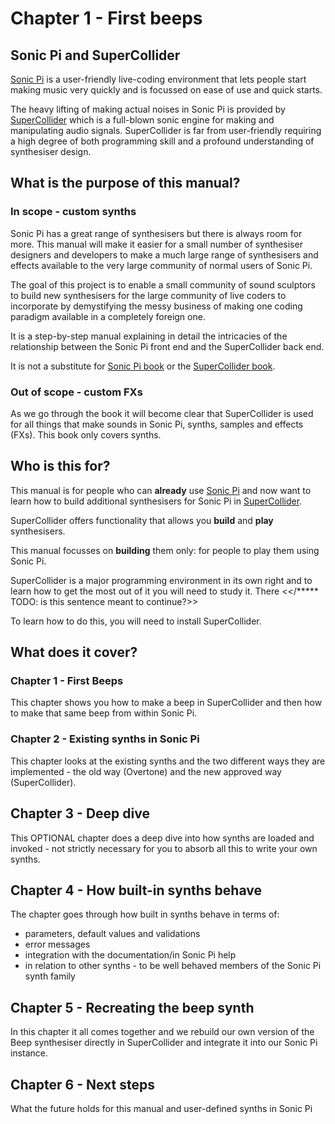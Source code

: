 # Chapter 1 - First beeps

## Sonic Pi and SuperCollider

[Sonic Pi](https://sonic-pi.net/) is a user-friendly live-coding environment that lets people start making music very quickly and is focussed on ease of use and quick starts.

The heavy lifting of making actual noises in Sonic Pi is provided by [SuperCollider](https://supercollider.github.io/) which is a full-blown sonic engine for making and manipulating audio signals. SuperCollider is far from user-friendly requiring a high degree of both programming skill and a profound understanding of synthesiser design.

## What is the purpose of this manual?

### In scope - custom synths

Sonic Pi has a great range of synthesisers but there is always room for more. This manual will make it easier for a small number of synthesiser designers and developers to make a much large range of synthesisers and effects available to the very large community of normal users of Sonic Pi.

The goal of this project is to enable a small community of sound sculptors to build new synthesisers for the large community of live coders to incorporate by demystifying the messy business of making one coding paradigm available in a completely foreign one.

It is a step-by-step manual explaining in detail the intricacies of the relationship between the Sonic Pi front end and the SuperCollider back end.

It is not a substitute for [Sonic Pi book](https://www.amazon.co.uk/Code-Music-Sonic-Sam-Aaron/dp/1908256877) or the [SuperCollider book](https://mitpress.mit.edu/9780262232692/the-supercollider-book/).

### Out of scope - custom FXs

As we go through the book it will become clear that SuperCollider is used for all things that make sounds in Sonic Pi, synths, samples and effects (FXs). This book only covers synths.

## Who is this for?

This manual is for people who can **already** use [Sonic Pi](https://sonic-pi.net/) and now want to learn how to build additional synthesisers for Sonic Pi in [SuperCollider](https://supercollider.github.io/).

SuperCollider offers functionality that allows you **build** and **play** synthesisers.

This manual focusses on **building** them only: for people to play them using Sonic Pi.

SuperCollider is a major programming environment in its own right and to learn how to get the most out of it you will need to study it. There <</***** TODO: is this sentence meant to continue?>>

To learn how to do this, you will need to install SuperCollider.

## What does it cover?

### Chapter 1 - First Beeps

This chapter shows you how to make a beep in SuperCollider and then how to make that same beep from within Sonic Pi.

### Chapter 2 - Existing synths in Sonic Pi

This chapter looks at the existing synths and the two different ways they are implemented - the old way (Overtone) and the new approved way (SuperCollider).

## Chapter 3 - Deep dive

This OPTIONAL chapter does a deep dive into how synths are loaded and invoked - not strictly necessary for you to absorb all this to write your own synths.

## Chapter 4 - How built-in synths behave

The chapter goes through how built in synths behave in terms of:

* parameters, default values and validations
* error messages
* integration with the documentation/in Sonic Pi help
* in relation to other synths - to be well behaved members of the Sonic Pi synth family

## Chapter 5 - Recreating the beep synth

In this chapter it all comes together and we rebuild our own version of the Beep synthesiser directly in SuperCollider and integrate it into our Sonic Pi instance.

## Chapter 6 - Next steps

What the future holds for this manual and user-defined synths in Sonic Pi
